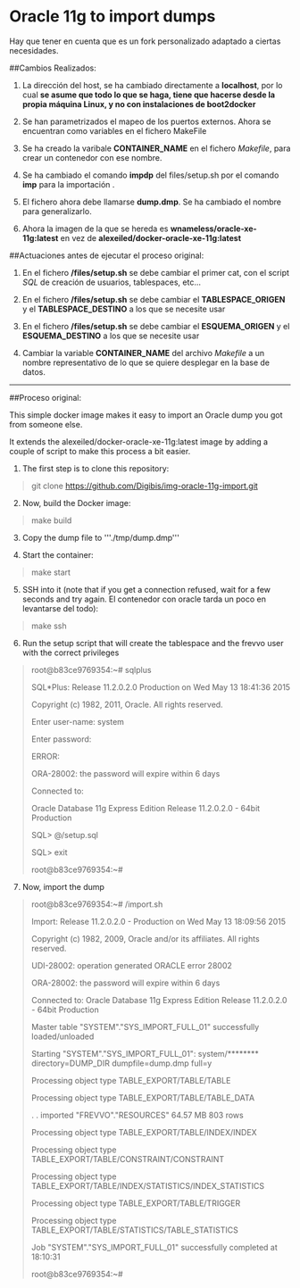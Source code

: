 # Oracle 11g to import dumps

Hay que tener en cuenta que es un fork personalizado adaptado a ciertas necesidades.

##Cambios Realizados:

1. La dirección del host, se ha cambiado directamente a **localhost**, por lo cual **se asume que todo lo que se haga, tiene que hacerse desde la propia máquina Linux, y no con instalaciones de boot2docker**

2. Se han parametrizados el mapeo de los puertos externos. Ahora se encuentran como variables en el fichero MakeFile

3. Se ha creado la varibale **CONTAINER_NAME** en el fichero *Makefile*, para crear un contenedor con ese nombre.

4. Se ha cambiado el comando **impdp** del files/setup.sh por el comando **imp** para la importación .

5. El fichero ahora debe llamarse **dump.dmp**. Se ha cambiado el nombre para generalizarlo.

6. Ahora la imagen de la que se hereda es **wnameless/oracle-xe-11g:latest** en vez de **alexeiled/docker-oracle-xe-11g:latest**

##Actuaciones antes de ejecutar el proceso original:

1. En el fichero **/files/setup.sh** se debe cambiar el primer cat, con el script *SQL* de creación de usuarios, tablespaces, etc...

2. En el fichero **/files/setup.sh** se debe cambiar el **TABLESPACE_ORIGEN** y el **TABLESPACE_DESTINO** a los que se necesite usar

3. En el fichero **/files/setup.sh** se debe cambiar el **ESQUEMA_ORIGEN** y el **ESQUEMA_DESTINO** a los que se necesite usar

4. Cambiar la variable **CONTAINER_NAME** del archivo *Makefile* a un nombre representativo de lo que se quiere desplegar en la base de datos.

---

##Proceso original:

This simple docker image makes it easy to import an Oracle dump you got from someone else.

It extends the alexeiled/docker-oracle-xe-11g:latest image by adding a couple of script to make this process a bit easier.

1. The first step is to clone this repository:

> git clone https://github.com/Digibis/img-oracle-11g-import.git

2. Now, build the Docker image:

> make build

3. Copy the dump file to '''./tmp/dump.dmp'''

4. Start the container:

> make start

5. SSH into it (note that if you get a connection refused, wait for a few seconds and try again. El contenedor con oracle tarda un poco en levantarse del todo):

> make ssh

6. Run the setup script that will create the tablespace and the frevvo user with the correct privileges

>
> root@b83ce9769354:~# sqlplus
>
> SQL*Plus: Release 11.2.0.2.0 Production on Wed May 13 18:41:36 2015
>
> Copyright (c) 1982, 2011, Oracle.  All rights reserved.
>
> Enter user-name: system
>
> Enter password:
>
> ERROR:
>
> ORA-28002: the password will expire within 6 days
>
>
>
> Connected to:
>
> Oracle Database 11g Express Edition Release 11.2.0.2.0 - 64bit Production
>
> SQL> @/setup.sql
>
> SQL> exit
>
> root@b83ce9769354:~#
>

7. Now, import the dump

> root@b83ce9769354:~# /import.sh
>
> Import: Release 11.2.0.2.0 - Production on Wed May 13 18:09:56 2015
>
> Copyright (c) 1982, 2009, Oracle and/or its affiliates.  All rights reserved.
>
> UDI-28002: operation generated ORACLE error 28002
>
> ORA-28002: the password will expire within 6 days
>
> Connected to: Oracle Database 11g Express Edition Release 11.2.0.2.0 - 64bit Production
>
> Master table "SYSTEM"."SYS_IMPORT_FULL_01" successfully loaded/unloaded
>
> Starting "SYSTEM"."SYS_IMPORT_FULL_01":  system/******** directory=DUMP_DIR dumpfile=dump.dmp full=y
>
> Processing object type TABLE_EXPORT/TABLE/TABLE
>
> Processing object type TABLE_EXPORT/TABLE/TABLE_DATA
>
> . . imported "FREVVO"."RESOURCES"                        64.57 MB     803 rows
>
> Processing object type TABLE_EXPORT/TABLE/INDEX/INDEX
>
> Processing object type TABLE_EXPORT/TABLE/CONSTRAINT/CONSTRAINT
>
> Processing object type TABLE_EXPORT/TABLE/INDEX/STATISTICS/INDEX_STATISTICS
>
> Processing object type TABLE_EXPORT/TABLE/TRIGGER
>
> Processing object type TABLE_EXPORT/TABLE/STATISTICS/TABLE_STATISTICS
>
> Job "SYSTEM"."SYS_IMPORT_FULL_01" successfully completed at 18:10:31
>
> root@b83ce9769354:~#

